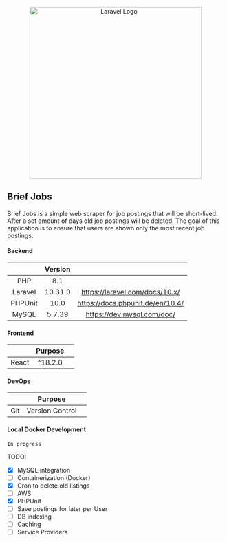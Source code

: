<p align="center"><a href="https://laravel.com" target="_blank"><img src="https://raw.githubusercontent.com/laravel/art/master/logo-lockup/5%20SVG/2%20CMYK/1%20Full%20Color/laravel-logolockup-cmyk-red.svg" width="400" alt="Laravel Logo"></a></p>

## Brief Jobs

Brief Jobs is a simple web scraper for job postings that will be short-lived. After a set amount of days old job postings will be deleted. The goal of this application is to ensure that users are shown only the most recent job postings.

#### Backend

|         | Version |                                  |
| :-----: | :-----: | :------------------------------: |
|   PHP   |   8.1   |                                  |
| Laravel | 10.31.0 |  https://laravel.com/docs/10.x/  |
| PHPUnit |  10.0   | https://docs.phpunit.de/en/10.4/ |
|  MySQL  | 5.7.39  |    https://dev.mysql.com/doc/    |

#### Frontend

|       | Purpose |     |
| :---: | :-----: | :-: |
| React | ^18.2.0 |     |

#### DevOps

|     |     Purpose     |     |
| :-: | :-------------: | :-: |
| Git | Version Control |     |

#### Local Docker Development

```
In progress
```

TODO:

-   [x] MySQL integration
-   [ ] Containerization (Docker)
-   [x] Cron to delete old listings
-   [ ] AWS
-   [x] PHPUnit
-   [ ] Save postings for later per User
-   [ ] DB indexing
-   [ ] Caching
-   [ ] Service Providers
